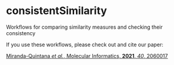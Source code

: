 # consistentSimilarity
Workflows for comparing similarity measures and checking their consistency

If you use these workflows, please check out and cite our paper:

[Miranda-Quintana *et al.*, Molecular Informatics, **2021**, *40*, 2060017](https://onlinelibrary.wiley.com/doi/abs/10.1002/minf.202060017)

